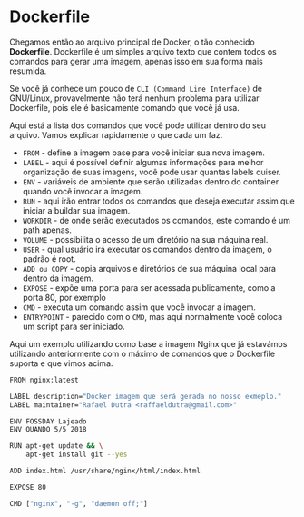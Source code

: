 # Dockerfile

Chegamos então ao arquivo principal de Docker, o tão conhecido **Dockerfile**. Dockerfile é um simples arquivo texto que contem todos os comandos para gerar uma imagem, apenas isso em sua forma mais resumida.

Se você já conhece um pouco de `CLI (Command Line Interface)` de GNU/Linux, provavelmente não terá nenhum problema para utilizar Dockerfile, pois ele é basicamente comando que você já usa.

Aqui está a lista dos comandos que você pode utilizar dentro do seu arquivo. Vamos explicar rapidamente o que cada um faz.

* `FROM` - define a imagem base para você iniciar sua nova imagem.
* `LABEL` - aqui é possível definir algumas informações para melhor organização de suas imagens, você pode usar quantas labels quiser.
* `ENV` - variáveis de ambiente que serão utilizadas dentro do container quando você invocar a imagem.
* `RUN` - aqui irão entrar todos os comandos que deseja executar assim que iniciar a buildar sua imagem.
* `WORKDIR` - de onde serão executados os comandos, este comando é um path apenas.
* `VOLUME` - possibilita o acesso de um diretório na sua máquina real.
* `USER` - qual usuário irá executar os comandos dentro da imagem, o padrão é root.
* `ADD ou COPY` - copia arquivos e diretórios de sua máquina local para dentro da imagem.
* `EXPOSE` - expõe uma porta para ser acessada publicamente, como a porta 80, por exemplo
* `CMD` - executa um comando assim que você invocar a imagem.
* `ENTRYPOINT` - parecido com o `CMD`, mas aqui normalmente você coloca um script para ser iniciado.

Aqui um exemplo utilizando como base a imagem Nginx que já estavámos utilizando anteriormente com o máximo de comandos que o Dockerfile suporta e que vimos acima.

```bash
FROM nginx:latest

LABEL description="Docker imagem que será gerada no nosso exmeplo."
LABEL maintainer="Rafael Dutra <raffaeldutra@gmail.com>"

ENV FOSSDAY Lajeado
ENV QUANDO 5/5 2018

RUN apt-get update && \
    apt-get install git --yes

ADD index.html /usr/share/nginx/html/index.html

EXPOSE 80

CMD ["nginx", "-g", "daemon off;"]
```
